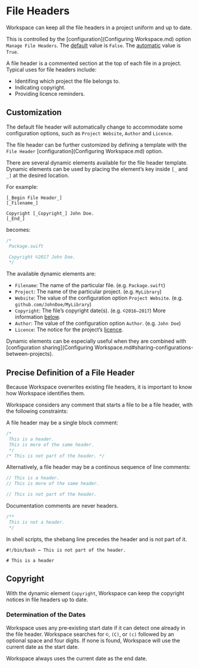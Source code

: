 <!--
 File Headers.md

 This source file is part of the Workspace open source project.
 https://github.com/SDGGiesbrecht/Workspace

 Copyright ©2017 Jeremy David Giesbrecht and the Workspace project contributors.

 Soli Deo gloria.

 Licensed under the Apache Licence, Version 2.0.
 See http://www.apache.org/licenses/LICENSE-2.0 for licence information.
 -->

# File Headers

Workspace can keep all the file headers in a project uniform and up to date.

This is controlled by the [configuration](Configuring Workspace.md) option `Manage File Headers`. The [default](Responsibilities.md#default-vs-automatic) value is `False`. The [automatic](Responsibilities.md#default-vs-automatic) value is `True`.

A file header is a commented section at the top of each file in a project. Typical uses for file headers include:

- Identifing which project the file belongs to.
- Indicating copyright.
- Providing licence reminders.

## Customization

The default file header will automatically change to accommodate some configuration options, such as `Project Website`, `Author` and `Licence`.

The file header can be further customized by defining a template with the `File Header` [configuration](Configuring Workspace.md) option.

There are several dynamic elements available for the file header template. Dynamic elements can be used by placing the element’s key inside `[_` and `_]` at the desired location.

For example:

```text
[_Begin File Header_]
[_Filename_]

Copyright [_Copyright_] John Doe.
[_End_]

```

becomes:

```swift
/*
 Package.swift

 Copyright ©2017 John Doe.
 */
```

The available dynamic elements are:

- `Filename`: The name of the particular file. (e.g. `Package.swift`)
- `Project`: The name of the particular project. (e.g. `MyLibrary`)
- `Website`: The value of the configuration option `Project Website`. (e.g. `github.com/JohnDoe/MyLibrary`)
- `Copyright`: The file’s copyright date(s). (e.g. `©2016–2017`) More information [below](#copyright).
- `Author`: The value of the configuration option `Author`. (e.g. `John Doe`)
- `Licence`: The notice for the project’s [licence](Licence.md#selecting-a-licence).

Dynamic elements can be especially useful when they are combined with [configuration sharing](Configuring Workspace.md#sharing-configurations-between-projects).

## Precise Definition of a File Header

Because Workspace overwrites existing file headers, it is important to know how Workspace identifies them.

Workspace considers any comment that starts a file to be a file header, with the following constraints:

A file header may be a single block comment:

```swift
/*
 This is a header.
 This is more of the same header.
 */
/* This is not part of the header. */
```

Alternatively, a file header may be a continous sequence of line comments:

```swift
// This is a header.
// This is more of the same header.

// This is not part of the header.
```

Documentation comments are never headers.

```swift
/**
 This is not a header.
 */
```

In shell scripts, the shebang line precedes the header and is not part of it.

```shell
#!/bin/bash ← This is not part of the header.

# This is a header
```

## Copyright

With the dynamic element `Copyright`, Workspace can keep the copyright notices in file headers up to date.

### Determination of the Dates

Workspace uses any pre‐existing start date if it can detect one already in the file header. Workspace searches for `©`, `(C)`, or `(c)` followed by an optional space and four digits. If none is found, Workspace will use the current date as the start date.

Workspace always uses the current date as the end date.
